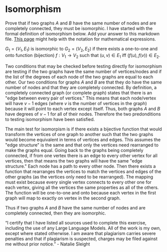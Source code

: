# Isomorphism

Prove that if two graphs $A$ and $B$ have the same number of nodes and are
completely connected, they must be isomorphic. I have started with the formal
definition of isomorphism below. Add your answer to this markdown file. [This
page](https://docs.github.com/en/get-started/writing-on-github/working-with-advanced-formatting/writing-mathematical-expressions)
might help with the notation for mathematical expressions.

$G_1=(V_1 , E_1)$ is isomorphic to $G_2 = (V_2, E_2)$ if there exists a
one-to-one and onto function (bijection) $f: V_1 \rightarrow V_2$ such that $(u,v)
\in E_1$ iff $(f(u),f(v)) \in E_2$.

Two conditions that may be checked before testing directly for isomorphism are testing if the two graphs have the same number of vertices/nodes and if the list of the degrees of each node of the two graphs are equal to each other. Our two conditions for graphs $A$ and $B$ are that they do have the same number of nodes and that they are completely connected. By definition, a completely connected graph (or complete graph) states that there is an "edge between every pair of vertices." This means that each node/vertex will have $v-1$ edges (where $v$ is the number of vertices in the graph) because it will point to each vertex except itself. Thus, both graphs $A$ and $B$ have degrees of $v-1$ for all of their nodes. Therefore the two predonditions to testing isomorphism have been satisfied. 

The main test for isomorpism is if there exists a bijective function that would transform the vertices of one graph to another such that the two graphs would become equivalent in terms of vertices and edges. This assumes the "edge structure" is the same and that only the vertices need rearranged to make the graphs equal. Going back to the graphs being completely connected, if from one vertex there is an edge to every other vertex for all vertices, then that means the two graphs will have the same "edge structure." Each node has a path to every other node. Then there exists a function that rearranges the vertices to match the vertices and edges of the other graphs (as the vertices only need to be rearranged). The mapping must exist because every single vertex connects to every other one for each vertex, giving all the vertices the same properties as all of the others. The function will be one-to-one and onto because each vertex in the first graph will map to exactly on vertex in the second graph. 

Thus if two graphs $A$ and $B$ have the same number of nodes and are completely connected, then they are isomorphic.

“I certify that I have listed all sources used to complete this exercise, including the use of any Large Language Models. All of the work is my own, except where stated otherwise. I am aware that plagiarism carries severe penalties and that if plagiarism is suspected, charges may be filed against me without prior notice.” - Natalie Sleight


